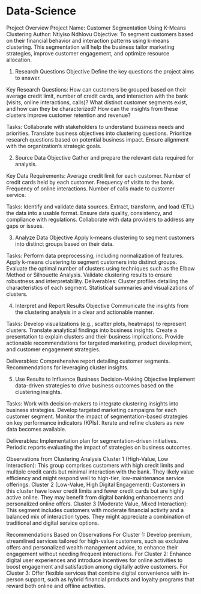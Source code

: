 # Data-Science
Project Overview
Project Name: Customer Segmentation Using K-Means Clustering
Author: Ntiyiso Ndhlovu
Objective: To segment customers based on their financial behavior and interaction patterns using k-means clustering. This segmentation will help the business tailor marketing strategies, improve customer engagement, and optimize resource allocation.

1. Research Questions
Objective
Define the key questions the project aims to answer.

Key Research Questions:
How can customers be grouped based on their average credit limit, number of credit cards, and interaction with the bank (visits, online interactions, calls)?
What distinct customer segments exist, and how can they be characterized?
How can the insights from these clusters improve customer retention and revenue?

Tasks:
Collaborate with stakeholders to understand business needs and priorities.
Translate business objectives into clustering questions.
Prioritize research questions based on potential business impact.
Ensure alignment with the organization’s strategic goals.

2. Source Data
Objective
Gather and prepare the relevant data required for analysis.

Key Data Requirements:
Average credit limit for each customer.
Number of credit cards held by each customer.
Frequency of visits to the bank.
Frequency of online interactions.
Number of calls made to customer service.

Tasks:
Identify and validate data sources.
Extract, transform, and load (ETL) the data into a usable format.
Ensure data quality, consistency, and compliance with regulations.
Collaborate with data providers to address any gaps or issues.

3. Analyze Data
Objective
Apply k-means clustering to segment customers into distinct groups based on their data.

Tasks:
Perform data preprocessing, including normalization of features.
Apply k-means clustering to segment customers into distinct groups.
Evaluate the optimal number of clusters using techniques such as the Elbow Method or Silhouette Analysis.
Validate clustering results to ensure robustness and interpretability.
Deliverables:
Cluster profiles detailing the characteristics of each segment.
Statistical summaries and visualizations of clusters.

4. Interpret and Report Results
Objective
Communicate the insights from the clustering analysis in a clear and actionable manner.

Tasks:
Develop visualizations (e.g., scatter plots, heatmaps) to represent clusters.
Translate analytical findings into business insights.
Create a presentation to explain clusters and their business implications.
Provide actionable recommendations for targeted marketing, product development, and customer engagement strategies.

Deliverables:
Comprehensive report detailing customer segments.
Recommendations for leveraging cluster insights.

5. Use Results to Influence Business Decision-Making
Objective
Implement data-driven strategies to drive business outcomes based on the clustering insights.

Tasks:
Work with decision-makers to integrate clustering insights into business strategies.
Develop targeted marketing campaigns for each customer segment.
Monitor the impact of segmentation-based strategies on key performance indicators (KPIs).
Iterate and refine clusters as new data becomes available.

Deliverables:
Implementation plan for segmentation-driven initiatives.
Periodic reports evaluating the impact of strategies on business outcomes.

Observations from Clustering Analysis
Cluster 1 (High-Value, Low Interaction): This group comprises customers with high credit limits and multiple credit cards but minimal interaction with the bank. They likely value efficiency and might respond well to high-tier, low-maintenance service offerings.
Cluster 2 (Low-Value, High Digital Engagement): Customers in this cluster have lower credit limits and fewer credit cards but are highly active online. They may benefit from digital banking enhancements and personalized online offers.
Cluster 3 (Moderate Value, Mixed Interaction): This segment includes customers with moderate financial activity and a balanced mix of interaction types. They might appreciate a combination of traditional and digital service options.

Recommendations Based on Observations
For Cluster 1: Develop premium, streamlined services tailored for high-value customers, such as exclusive offers and personalized wealth management advice, to enhance their engagement without needing frequent interactions.
For Cluster 2: Enhance digital user experiences and introduce incentives for online activities to boost engagement and satisfaction among digitally active customers.
For Cluster 3: Offer flexible services that combine digital convenience with in-person support, such as hybrid financial products and loyalty programs that reward both online and offline activities.
